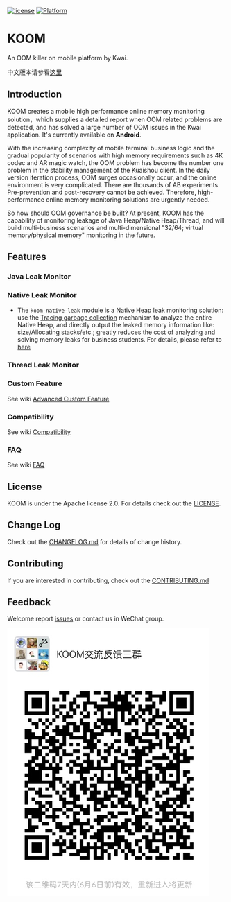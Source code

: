 [![license](https://img.shields.io/badge/license-Apache--2.0-brightgreen.svg)](https://github.com/KwaiAppTeam/KOOM/blob/master/LICENSE)
[![Platform](https://img.shields.io/badge/Platform-Android-brightgreen.svg)](https://github.com/KwaiAppTeam/KOOM/wiki/home)
# KOOM
An OOM killer on mobile platform by Kwai. 

中文版本请参看[这里](README.zh-CN.md)

## Introduction

KOOM creates a mobile high performance online memory monitoring solution，which supplies a detailed report when OOM related problems are detected, and has solved a large number of OOM issues in the Kwai application. It's currently available on **Android**.

With the increasing complexity of mobile terminal business logic and the gradual popularity of scenarios with high memory requirements such as 4K codec and AR magic watch, the OOM problem has become the number one problem in the stability management of the Kuaishou client. 
In the daily version iteration process, OOM surges occasionally occur, and the online environment is very complicated. There are thousands of AB experiments. Pre-prevention and post-recovery cannot be achieved. Therefore, high-performance online memory monitoring solutions are urgently needed.

So how should OOM governance be built? At present, KOOM has the capability of monitoring leakage of Java Heap/Native Heap/Thread, and will build multi-business scenarios and multi-dimensional "32/64; virtual memory/physical memory" monitoring in the future.

## Features

### Java Leak Monitor

### Native Leak Monitor
- The `koom-native-leak` module is a Native Heap leak monitoring solution: use the [Tracing garbage collection](https://en.wikipedia.org/wiki/Tracing_garbage_collection) mechanism to analyze the entire Native Heap, and directly output the leaked memory information like: size/Allocating stacks/etc.; 
  greatly reduces the cost of analyzing and solving memory leaks for business students. For details, please refer to [here](./koom-native-leak/README.md)
### Thread Leak Monitor

### Custom Feature

See wiki [Advanced Custom Feature](https://github.com/KwaiAppTeam/KOOM/wiki/Advanced-Custom-Feature)

### Compatibility

See wiki [Compatibility](https://github.com/KwaiAppTeam/KOOM/wiki/Compatibility)

### FAQ

See wiki [FAQ](https://github.com/KwaiAppTeam/KOOM/wiki/FAQ)

## License
KOOM is under the Apache license 2.0. For details check out the [LICENSE](./LICENSE).

## Change Log
Check out the [CHANGELOG.md](./CHANGELOG.md) for details of change history.

## Contributing
If you are interested in contributing, check out the [CONTRIBUTING.md](./CONTRIBUTING.md)

## Feedback
Welcome report [issues](https://github.com/KwaiAppTeam/KOOM/issues) or contact us in WeChat group.

<img src=./doc/images/wechat.jpg/>